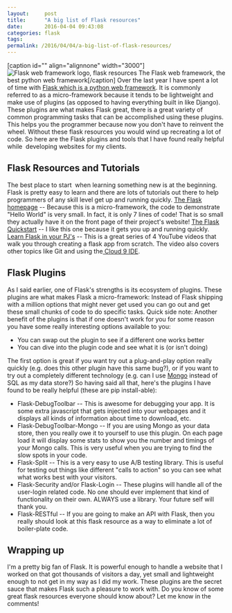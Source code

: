 ```yaml
---
layout:     post
title:      "A big list of Flask resources"
date:       2016-04-04 09:43:08
categories: flask
tags:  
permalink: /2016/04/04/a-big-list-of-flask-resources/
---
```

[caption id="" align="alignnone" width="3000"]![Flask web framework logo, flask resources](http://flask.pocoo.org/static/logo/flask.png) The Flask web framework, the best python web framework[/caption] Over the last year I have spent a lot of time with [Flask which is a python web framework](http://flask.pocoo.org/). It is commonly referred to as a micro-framework because it tends to be lightweight and make use of plugins (as opposed to having everything built in like Django). These plugins are what makes Flask great, there is a great variety of common programming tasks that can be accomplished using these plugins. This helps you the programmer because now you don't have to reinvent the wheel. Without these flask resources you would wind up recreating a lot of code. So here are the Flask plugins and tools that I have found really helpful while  developing websites for my clients. 

## Flask Resources and Tutorials

The best place to start  when learning something new is at the beginning. Flask is pretty easy to learn and there are lots of tutorials out there to help programmers of any skill level get up and running quickly. [The Flask homepage](http://flask.pocoo.org/) \-- Because this is a micro-framework, the code to demonstrate "Hello World" is very small. In fact, it is only 7 lines of code! That is so small they actually have it on the front page of their project's website! [The Flask Quickstart](http://flask.pocoo.org/docs/0.10/quickstart/#quickstart) \-- I like this one because it gets you up and running quickly. [Learn Flask in your PJ's](https://youtu.be/xdwwo9xk4u8) \-- This is a great series of 4 YouTube videos that walk you through creating a flask app from scratch. The video also covers other topics like Git and using the[ Cloud 9 IDE](https://c9.io/). 

## Flask Plugins

As I said earlier, one of Flask's strengths is its ecosystem of plugins. These plugins are what makes Flask a micro-framework: Instead of Flask shipping with a million options that might never get used you can go out and get these small chunks of code to do specific tasks. Quick side note: Another benefit of the plugins is that if one doesn't work for you for some reason you have some really interesting options available to you: 

  * You can swap out the plugin to see if a different one works better
  * You can dive into the plugin code and see what it is (or isn't doing)

The first option is great if you want try out a plug-and-play option really quickly (e.g. does this other plugin have this same bug?), or if you want to try out a completely different technology (e.g. can I use [Mongo](https://www.mongodb.org/) instead of SQL as my data store?) So having said all that, here's the plugins I have found to be really helpful (these are pip install-able): 

  * Flask-DebugToolbar -- This is awesome for debugging your app. It is some extra javascript that gets injected into your webpages and it displays all kinds of information about time to download, etc.
  * Flask-DebugToolbar-Mongo -- If you are using Mongo as your data store, then you really owe it to yourself to use this plugin. On each page load it will display some stats to show you the number and timings of your Mongo calls. This is very useful when you are trying to find the slow spots in your code.
  * Flask-Split -- This is a very easy to use A/B testing library. This is useful for testing out things like different "calls to action" so you can see what what works best with your visitors.
  * Flask-Security and/or Flask-Login -- These plugins will handle all of the user-login related code. No one should ever implement that kind of functionality on their own. ALWAYS use a library. Your future self will thank you.
  * Flask-RESTful -- If you are going to make an API with Flask, then you really should look at this flask resource as a way to eliminate a lot of boiler-plate code.



## Wrapping up

I'm a pretty big fan of Flask. It is powerful enough to handle a website that I worked on that got thousands of visitors a day, yet small and lightweight enough to not get in my way as I did my work. These plugins are the secret sauce that makes Flask such a pleasure to work with. Do you know of some great flask resources everyone should know about? Let me know in the comments!
